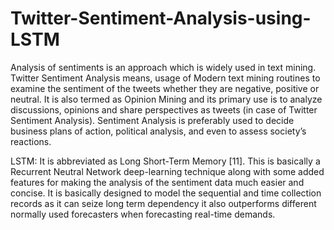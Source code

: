 # Twitter-Sentiment-Analysis-using-LSTM

Analysis of sentiments is an approach which is widely used in text mining. Twitter Sentiment Analysis means, usage of Modern text mining routines to examine the sentiment of the tweets whether they are negative, positive or neutral. It is also termed as Opinion Mining and its primary use is to analyze discussions, opinions and share perspectives as tweets (in case of Twitter Sentiment Analysis). Sentiment Analysis is preferably used to decide business plans of action, political analysis, and even to assess society’s reactions. 

LSTM: It is abbreviated as Long Short-Term Memory [11]. This is basically a Recurrent Neutral Network deep-learning technique along with some added features for making the analysis of the sentiment data much easier and concise. It is basically designed to model the sequential and time collection records as it can seize long term dependency it also outperforms different normally used forecasters when forecasting real-time demands.
